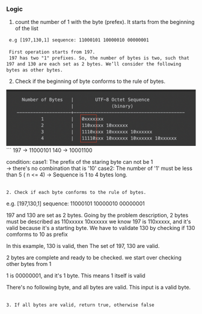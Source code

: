 ### Logic

1. count the number of 1 with the byte (prefex). It starts from the beginning of the list

  ```
   e.g [197,130,1] sequence: 11000101 10000010 00000001
   
   First operation starts from 197.
   197 has two "1" prefixes. So, the number of bytes is two, such that 197 and 130 are each set as 2 bytes. We’ll consider the following bytes as other bytes.
  ``` 

2. Check if the beginning of byte conforms to the rule of bytes.
  <img src="./byte_rule.png">
  ```
   197 -> 11000101
   140 -> 10001100

   condition:
    case1: The prefix of the staring byte can not be 1   
          -> there's no combination that is '10' 
    case2: The number of '1' must be less than 5 ( n <= 4)
          -> Sequence is 1 to 4 bytes long.
  ```
 
2. Check if each byte conforms to the rule of bytes.
  ```
  e.g. [197,130,1] sequence: 11000101 10000010 00000001

  197 and 130 are set as 2 bytes. Going by the problem description, 
  2 bytes must be described as 110xxxxx 10xxxxxx
  we know 197 is 110xxxxx, and it's valid because it's a starting byte. We have to validate 130 by checking if 130 comforms to 10 as prefix

  In this example, 130 is valid, then The set of 197, 130 are valid.

  2 bytes are complete and ready to be checked. we start over checking other bytes from 1

  1 is 00000001, and it's 1 byte. This means 1 itself is valid
  
  There's no following byte, and all bytes are valid. This input is a valid byte.
  ```

3. If all bytes are valid, return true, otherwise false

